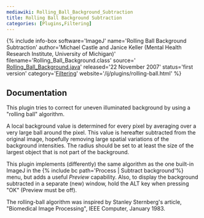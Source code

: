 ```yaml
---
mediawiki: Rolling_Ball_Background_Subtraction
title: Rolling Ball Background Subtraction
categories: [Plugins,Filtering]
---
```


{% include info-box software='ImageJ' name='Rolling Ball Background Subtraction' author='Michael Castle and Janice Keller (Mental Health Research Institute, University of Michigan)' filename='Rolling\_Ball\_Background.class' source=' [Rolling\_Ball\_Background.java](/ij/plugins/download/Rolling_Ball_Background.java)' released='22 November 2007' status='first version' category='[Filtering](/plugin-index#filtering)' website='/ij/plugins/rolling-ball.html' %}

## Documentation

This plugin tries to correct for uneven illuminated background by using a "rolling ball" algorithm.

A local background value is determined for every pixel by averaging over a very large ball around the pixel. This value is hereafter subtracted from the original image, hopefully removing large spatial variations of the background intensities. The radius should be set to at least the size of the largest object that is not part of the background.

This plugin implements (differently) the same algorithm as the one built-in ImageJ in the {% include bc path='Process | Subtract background'%} menu, but adds a useful *Preview* capability. Also, to display the background subtracted in a separate (new) window, hold the ALT key when pressing "OK" (Preview must be off).

The rolling-ball algorithm was inspired by Stanley Sternberg's article, "Biomedical Image Processing", IEEE Computer, January 1983.

 
